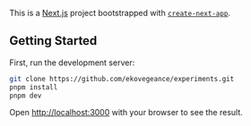This is a [Next.js](https://nextjs.org) project bootstrapped with [`create-next-app`](https://nextjs.org/docs/app/api-reference/cli/create-next-app).

## Getting Started

First, run the development server:

```bash
git clone https://github.com/ekovegeance/experiments.git
pnpm install
pnpm dev
```

Open [http://localhost:3000](http://localhost:3000) with your browser to see the result.



